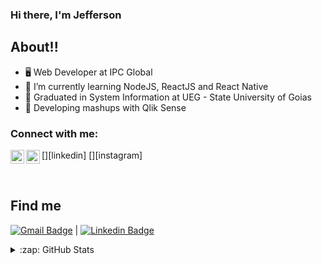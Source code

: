### Hi there, I'm Jefferson

## About!!

- 🖥️ Web Developer at IPC Global
- 🌱 I’m currently learning NodeJS, ReactJS and React Native
- 👯 Graduated in System Information at UEG - State University of Goias
- 🥅 Developing mashups with Qlik Sense

### Connect with me:

[<img align="left" alt="jeffersonshibuya | LinkedIn" width="22px" src="https://cdn.jsdelivr.net/npm/simple-icons@v3/icons/linkedin.svg" />][linkedin]
[<img align="left" alt="jeffersonshibuya | Instagram" width="22px" src="https://cdn.jsdelivr.net/npm/simple-icons@v3/icons/instagram.svg" />][instagram]

<br />

## Find me

[![Gmail Badge](https://img.shields.io/badge/-jeffersonshibuya@gmail.com-c14438?style=flat-square&logo=Gmail&logoColor=white&link=mailto:jeffersonshibuya@gmail.com)](mailto:jeffersonshibuya@gmail.com) | [![Linkedin Badge](https://img.shields.io/badge/-RebecaBivar-blue?style=flat-square&logo=Linkedin&logoColor=white&link=https://www.linkedin.com/in/rebecabivar)](https://www.linkedin.com/in/jeffersonshibuya)

<details>
  <summary>:zap: GitHub Stats</summary>

  <img align="left" alt="jeffersonshibuya's GitHub Stats" src="https://github-readme-stats.codestackr.vercel.app/api?username=jeffersonshibuya&show_icons=true&hide_border=true" />

</details>
